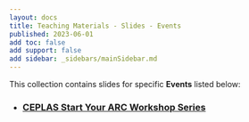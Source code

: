 ```yaml
---
layout: docs
title: Teaching Materials - Slides - Events
published: 2023-06-01
add toc: false
add support: false
add sidebar: _sidebars/mainSidebar.md
---
```


This collection contains slides for specific **Events** listed below:   

* ### [CEPLAS Start Your ARC Workshop Series](./../disseminations/CEPLAS-StartYourARC-Series/index.html)
